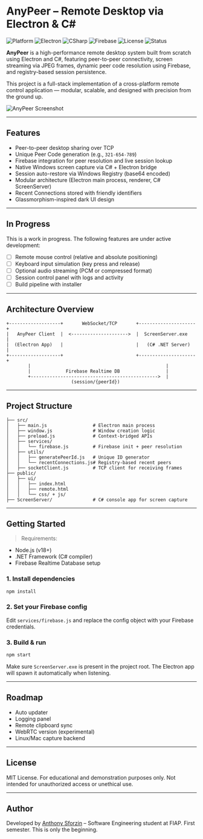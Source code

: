 # AnyPeer – Remote Desktop via Electron & C#

![Platform](https://img.shields.io/badge/platform-Windows-blue)
![Electron](https://img.shields.io/badge/built%20with-Electron-47848F)
![CSharp](https://img.shields.io/badge/backend-C%23-239120)
![Firebase](https://img.shields.io/badge/realtime-Firebase-FFA611)
![License](https://img.shields.io/github/license/sys0xFF/Anypeer)
![Status](https://img.shields.io/badge/status-in%20progress-yellow)

**AnyPeer** is a high-performance remote desktop system built from scratch using Electron and C#, featuring peer-to-peer connectivity, screen streaming via JPEG frames, dynamic peer code resolution using Firebase, and registry-based session persistence.

This project is a full-stack implementation of a cross-platform remote control application — modular, scalable, and designed with precision from the ground up.



![AnyPeer Screenshot](https://i.imgur.com/SVEIdzZ.png)

---

## Features

- Peer-to-peer desktop sharing over TCP
- Unique Peer Code generation (e.g., `321-654-789`)
- Firebase integration for peer resolution and live session lookup
- Native Windows screen capture via C# + Electron bridge
- Session auto-restore via Windows Registry (base64 encoded)
- Modular architecture (Electron main process, renderer, C# ScreenServer)
- Recent Connections stored with friendly identifiers
- Glassmorphism-inspired dark UI design

---

## In Progress

This is a work in progress. The following features are under active development:

- [ ] Remote mouse control (relative and absolute positioning)
- [ ] Keyboard input simulation (key press and release)
- [ ] Optional audio streaming (PCM or compressed format)
- [ ] Session control panel with logs and activity
- [ ] Build pipeline with installer

---

## Architecture Overview

```
+-------------------+       WebSocket/TCP       +---------------------+
|   AnyPeer Client  |  <--------------------->  |  ScreenServer.exe   |
|  (Electron App)   |                           |   (C# .NET Server)  |
+-------------------+                           +---------------------+
        |                                                  |
        |             Firebase Realtime DB                 |
        +----------------------------------------------->  |
                        (session/{peerId})               
```

---

## Project Structure

```
├── src/
│   ├── main.js                 # Electron main process
│   ├── window.js               # Window creation logic
│   ├── preload.js              # Context-bridged APIs
│   ├── services/
│   │   └── firebase.js         # Firebase init + peer resolution
│   ├── utils/
│   │   ├── generatePeerId.js   # Unique ID generator
│   │   └── recentConnections.js# Registry-based recent peers
│   ├── socketClient.js         # TCP client for receiving frames
├── public/
│   ├── ui/
│   │   ├── index.html
│   │   ├── remote.html
│   │   └── css/ + js/
├── ScreenServer/               # C# console app for screen capture
```

---

## Getting Started

> Requirements:
- Node.js (v18+)
- .NET Framework (C# compiler)
- Firebase Realtime Database setup

### 1. Install dependencies

```bash
npm install
```

### 2. Set your Firebase config

Edit `services/firebase.js` and replace the config object with your Firebase credentials.

### 3. Build & run

```bash
npm start
```

Make sure `ScreenServer.exe` is present in the project root. The Electron app will spawn it automatically when listening.

---

## Roadmap

- Auto updater
- Logging panel
- Remote clipboard sync
- WebRTC version (experimental)
- Linux/Mac capture backend

---

## License

MIT License. For educational and demonstration purposes only. Not intended for unauthorized access or unethical use.

---

## Author

Developed by [Anthony Sforzin](https://github.com/sys0xFF) – Software Engineering student at FIAP. First semester. This is only the beginning.
